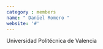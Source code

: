 ```yaml
---
category : members
name: " Daniel Romero " 
website: '#'
---
```

Universidad Politécnica de Valencia

